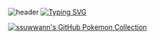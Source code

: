 ![header](https://capsule-render.vercel.app/api?type=rect&color=auto&text=suwan's%20store)
[![Typing SVG](https://readme-typing-svg.demolab.com?font=Noto+Serif+Korean&pause=1000&color=22F762&center=true&vCenter=true&width=855&height=70&lines=%EC%A0%80%EC%9D%98+%EA%B9%83%ED%97%88%EB%B8%8C%EC%97%90+%EC%99%80%EC%A3%BC%EC%85%94%EC%84%9C+%EA%B0%90%EC%82%AC%ED%95%A9%EB%8B%88%EB%8B%A4;%ED%96%89%EB%B3%B5%ED%95%98%EC%84%B8%EC%9A%94)](https://git.io/typing-svg)

  <a href="https://app.gitpokecol.org">
    <img src="https://gitpokecol.org/pokemons/ssuwwann" alt="ssuwwann's GitHub Pokemon Collection"/>
  </a>

